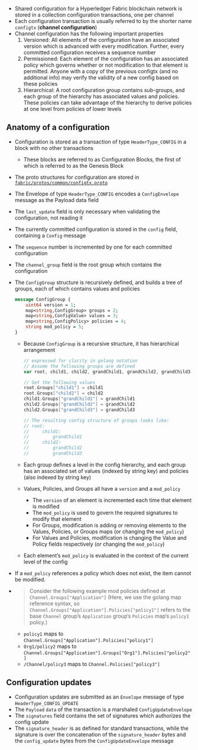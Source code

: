 - Shared configuration for a Hyperledger Fabric blockchain network is stored in a collection configuration transactions, one per channel
- Each configuration transaction is usually referred to by the shorter name `configtx` (**channel configuration**)
- Channel configuration has the following important properties
    1. Versioned: All elements of the configuration have an associated version which is advanced with every modification. Further, every committed configuration receives a sequence number
    2. Permissioned: Each element of the configuration has an associated policy which governs whether or not modification to that element is permitted. Anyone with a copy of the previous configtx (and no additional info) may verify the validity of a new config based on these policies
    3. Hierarchical: A root configuration group contains sub-groups, and each group of the hierarchy has associated values and policies. These policies can take advantage of the hierarchy to derive policies at one level from policies of lower levels
## Anatomy of a configuration
- Configuration is stored as a transaction of type `HeaderType_CONFIG` in a block with no other transactions
    - These blocks are referred to as Configuration Blocks, the first of which is referred to as the Genesis Block
- The proto structures for configuration are stored in <u>[`fabric/protos/common/configtx.proto`](./configtx.proto)</u>
- The Envelope of type `HeaderType_CONFIG` encodes a `ConfigEnvelope` message as the Payload data field
- The `last_update` field is only necessary when validating the configuration, not reading it
- The currently committed configuration is stored in the `config` field, containing a `Config` message
- The `sequence` number is incremented by one for each committed configuration
- The `channel_group` field is the root group which contains the configuration
- The `ConfigGroup` structure is recursively defined, and builds a tree of groups, each of which contains values and policies
	
    ```proto
    message ConfigGroup {
        uint64 version = 1;
        map<string,ConfigGroup> groups = 2;
        map<string,ConfigValue> values = 3;
        map<string,ConfigPolicy> policies = 4;
        string mod_policy = 5;
    }
    ```

    - Because `ConfigGroup` is a recursive structure, it has hierarchical arrangement
    	
        ```go
        // expressed for clarity in golang notation
        // Assume the following groups are defined
        var root, child1, child2, grandChild1, grandChild2, grandChild3 *ConfigGroup

        // Set the following values
        root.Groups["child1"] = child1
        root.Groups["child2"] = child2
        child1.Groups["grandChild1"] = grandChild1
        child2.Groups["grandChild2"] = grandChild2
        child2.Groups["grandChild3"] = grandChild3

        // The resulting config structure of groups looks like:
        // root:
        //     child1:
        //         grandChild1
        //     child2:
        //         grandChild2
        //         grandChild3
        ```
    
    - Each group defines a level in the config hierarchy, and each group has an associated set of values (indexed by string key) and policies (also indexed by string key)
    - Values, Policies, and Groups all have a `version` and a `mod_policy`
        - The `version` of an element is incremented each time that element is modified
        - The `mod_policy` is used to govern the required signatures to modify that element
        - For Groups, modification is adding or removing elements to the Values, Policies, or Groups maps (or changing the `mod_policy`)
        - For Values and Policies, modification is changing the Value and Policy fields respectively (or changing the `mod_policy`)
    - Each element’s `mod_policy` is evaluated in the context of the current level of the config
- If a `mod_policy` references a policy which does not exist, the item cannot be modified.
- > Consider the following example mod policies defined at `Channel.Groups["Application"]` (Here, we use the golang map reference syntax, so `Channel.Groups["Application"].Policies["policy1"]` refers to the base `Channel` group’s `Application` group’s `Policies` map’s `policy1` policy.)
    - `policy1` maps to `Channel.Groups["Application"].Policies["policy1"]`
    - `Org1/policy2` maps to `Channel.Groups["Application"].Groups["Org1"].Policies["policy2"]`
    - `/Channel/policy3` maps to `Channel.Policies["policy3"]`
## Configuration updates
- Configuration updates are submitted as an `Envelope` message of type `HeaderType_CONFIG_UPDATE`
- The `Payload` `data` of the transaction is a marshaled `ConfigUpdateEnvelope`
- The `signatures` field contains the set of signatures which authorizes the config update
- The `signature_header` is as defined for standard transactions, while the signature is over the concatenation of the `signature_header` bytes and the `config_update` bytes from the `ConfigUpdateEnvelope` message